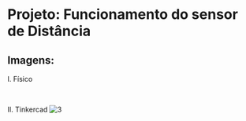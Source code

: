# Projeto: Funcionamento do sensor de Distância

## Imagens:
I. Físico

&nbsp;

II. Tinkercad
![3](https://user-images.githubusercontent.com/54013675/217382111-8a6d6fd4-a595-4552-8a0c-eb063f27e7b5.png)
